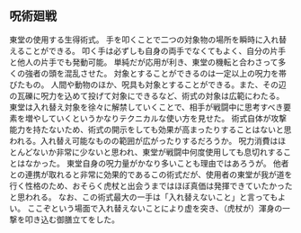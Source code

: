 ## 呪術廻戦
東堂の使用する生得術式。
手を叩くことで二つの対象物の場所を瞬時に入れ替えることができる。
叩く手は必ずしも自身の両手でなくてもよく、自分の片手と他人の片手でも発動可能。
単純だが応用が利き、東堂の機転と合わさって多くの強者の頭を混乱させた。
対象とすることができるのは一定以上の呪力を帯びたもの。
人間や動物のほか、呪具も対象とすることができる。また、その辺の瓦礫に呪力を込めて投げて対象にできるなど、術式の対象は広範にわたる。
東堂は入れ替え対象を徐々に解禁していくことで、相手が戦闘中に思考すべき要素を増やしていくというかなりテクニカルな使い方を見せた。
術式自体が攻撃能力を持たないため、術式の開示をしても効果が高まったりすることはないと思われる。入れ替え可能なものの範囲が広がったりするだろうか。
呪力消費はほとんどないか非常に少ないと思われ、東堂が戦闘中何度使用しても息切れすることはなかった。
東堂自身の呪力量がかなり多いことも理由ではあろうが。
他者との連携が取れると非常に効果的であるこの術式だが、使用者の東堂が我が道を行く性格のため、おそらく虎杖と出会うまではほぼ真価は発揮できていたかったと思われる。
なお、この術式最大の一手は「入れ替えないこと」と言ってもよい。
ここぞという場面で入れ替えないことにより虚を突き、（虎杖が）渾身の一撃を叩き込む御膳立てをした。
